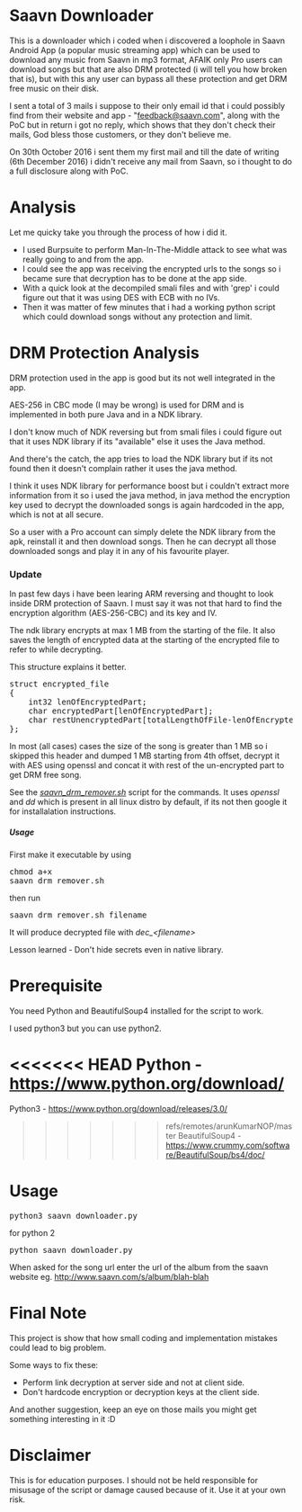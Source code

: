 Saavn Downloader
====
This is a downloader which i coded when i discovered a loophole in Saavn Android App (a popular music streaming app) which can be used to download any music from Saavn in mp3 format, AFAIK only Pro users can download songs but that are also DRM protected (i will tell you how broken that is), but with this any user can bypass all these protection and get DRM free music on their disk.

I sent a total of 3 mails i suppose to their only email id that i could possibly find from their website and app - "feedback@saavn.com", along with the PoC but in return i got no reply, which shows that they don't check their mails, God bless those customers, or they don't believe me.

On 30th October 2016 i sent them my first mail and till the date of writing (6th December 2016) i didn't receive any mail from Saavn, so i thought to do a full disclosure along with PoC.

Analysis
====
Let me quicky take you through the process of how i did it.

* I used Burpsuite to perform Man-In-The-Middle attack to see what was really going to and from the app.
* I could see the app was receiving the encrypted urls to the songs so i became sure that decryption has to be done at the app side.
* With a quick look at the decompiled smali files and with 'grep' i could figure out that it was using DES with ECB with no IVs.
* Then it was matter of few minutes that i had a working python script which could download songs without any protection and limit.

DRM Protection Analysis
====
DRM protection used in the app is good but its not well integrated in the app.

AES-256 in CBC mode (I may be wrong) is used for DRM and is implemented in both pure Java and in a NDK library.

I don't know much of NDK reversing but from smali files i could figure out that it uses NDK library if its "available" else it uses the Java method.

And there's the catch, the app tries to load the NDK library but if its not found then it doesn't complain rather it uses the java method.

I think it uses NDK library for performance boost but i couldn't extract more information from it so i used the java method, in java method the encryption key used to decrypt the downloaded songs is again hardcoded in the app, which is not at all secure.

So a user with a Pro account can simply delete the NDK library from the apk, reinstall it and then download songs. Then he can decrypt all those downloaded songs and play it in any of his favourite player.

### Update

In past few days i have been learing ARM reversing and thought to look inside DRM protection of Saavn. I must say it was not that hard to find the encryption algorithm (AES-256-CBC) and its key and IV.

The ndk library encrypts at max 1 MB from the starting of the file. It also saves the length of encrypted data at the starting of the encrypted file to refer to while decrypting.

This structure explains it better.
<pre>
struct encrypted_file
{
	int32 lenOfEncryptedPart;
	char encryptedPart[lenOfEncryptedPart];
	char restUnencryptedPart[totalLengthOfFile-lenOfEncryptedPart];
};
</pre>

In most (all cases) cases the size of the song is greater than 1 MB so i skipped this header and dumped 1 MB starting from 4th offset, decrypt it with AES using openssl and concat it with rest of the un-encrypted part to get DRM free song.

See the *[saavn_drm_remover.sh](saavn_drm_remover.sh)* script for the commands. It uses *openssl* and *dd* which is present in all linux distro by default, if its not then google it for installalation instructions.

##### Usage
First make it executable by using <pre>chmod a+x saavn_drm_remover.sh</pre> then run

<pre>
saavn_drm_remover.sh filename
</pre>

It will produce decrypted file with *dec_\<filename\>*

Lesson learned - Don't hide secrets even in native library.

Prerequisite
====
You need Python and BeautifulSoup4 installed for the script to work.

I used python3 but you can use python2.

<<<<<<< HEAD
Python			- https://www.python.org/download/
=======
Python3			- https://www.python.org/download/releases/3.0/<br>
>>>>>>> refs/remotes/arunKumarNOP/master
BeautifulSoup4	- https://www.crummy.com/software/BeautifulSoup/bs4/doc/

Usage
====
<pre>python3 saavn_downloader.py</pre>
for python 2
<pre>python saavn_downloader.py</pre>
When asked for the song url enter the url of the album from the saavn website eg. http://www.saavn.com/s/album/blah-blah


Final Note
====
This project is show that how small coding and implementation mistakes could lead to big problem.

Some ways to fix these:

* Perform link decryption at server side and not at client side.
* Don't hardcode encryption or decryption keys at the client side.

And another suggestion, keep an eye on those mails you might get something interesting in it :D

Disclaimer
====
This is for education purposes. I should not be held responsible for misusage of the script or damage caused because of it. Use it at your own risk.
